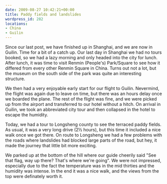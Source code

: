 ```yaml
---
date: 2009-08-27 10:42:21+00:00
title: Paddy fields and landslides
wordpress_id: 282
locations:
- China
- Guilin
---
```



Since our last post, we have finished up in Shanghai, and we are now in Guilin. Time for a bit of a catch up. Our last day in Shanghai we had no tours booked, so we had a lazy morning and only headed into the city for lunch. After lunch, it was time to visit Renmin (People's) Park/Square to see how it differed from every other Renmin Square in China. Turns out not a lot, but the museum on the south side of the park was quite an interesting structure.<!-- more -->

We then had a very enjoyable early start for our flight to Guilin. Nevermind, the flight was again due to leave on time, but there was an hours delay once we boarded the plane. The rest of the flight was fine, and we were picked up from the airport and transferred to our hotel without a hitch. On arrival in Guilin, we took an abbreviated city tour and then collapsed in the hotel to escape the humidity.



Today, we had a tour to Longsheng county to see the terraced paddy fields. As usual, it was a very long drive (2&frac12; hours), but this time it included a nice walk once we got there. On route to Longsheng we had a few problems with the roads where landslides had blocked large parts of the road, but hey, it made the journey that little bit more exciting.



We parked up at the bottom of the hill where our guide cheerily said "See that flag, way up there? That's where we're going". We were not impressed, especially due to the fact the temperature was in the mid thirties and the humidity was intense. In the end it was a nice walk, and the views from the top were definately worth it.
